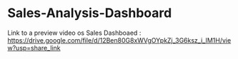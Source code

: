 # Sales-Analysis-Dashboard

Link to a preview video os Sales Dashboaed : https://drive.google.com/file/d/12Ben80G8xWVgOYpkZj_3G6ksz_i_IM1H/view?usp=share_link
